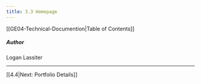 ```yaml
---
title: 3.3 Homepage
---
```

[[GE04-Technical-Documention|Table of Contents]]
##### Author
Logan Lassiter
***
[[4.4|Next: Portfolio Details]]